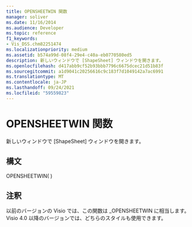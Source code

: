 ```yaml
---
title: OPENSHEETWIN 関数
manager: soliver
ms.date: 11/16/2014
ms.audience: Developer
ms.topic: reference
f1_keywords:
- Vis_DSS.chm82251474
ms.localizationpriority: medium
ms.assetid: b574a99d-08f4-29e4-c40a-eb0770580ed5
description: 新しいウィンドウで [ShapeSheet] ウィンドウを開きます。
ms.openlocfilehash: d417abb9cf52b93bbb7796c6675dcec21d51b83f
ms.sourcegitcommit: a1d9041c20256616c9c183f7d1049142a7ac6991
ms.translationtype: MT
ms.contentlocale: ja-JP
ms.lasthandoff: 09/24/2021
ms.locfileid: "59559823"
---
```

# <a name="opensheetwin-function"></a>OPENSHEETWIN 関数

新しいウィンドウで [ShapeSheet] ウィンドウを開きます。
  
## <a name="syntax"></a>構文

OPENSHEETWIN( )
  
## <a name="remarks"></a>注釈

以前のバージョンの Visio では、この関数は _OPENSHEETWIN に相当します。Visio 4.0 以降のバージョンでは、どちらのスタイルも使用できます。 
  

